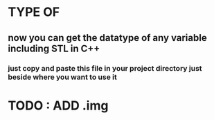 # TYPE OF 


## now you can get the datatype of any variable including STL in C++


### just copy and paste this file in your project directory just beside where you want to use it


# TODO : ADD .img





